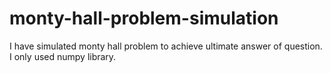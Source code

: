 # monty-hall-problem-simulation
I have simulated monty hall problem to achieve ultimate answer of question. I only used numpy library.
